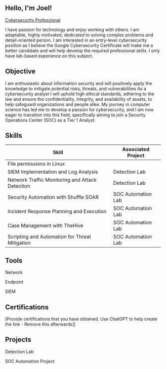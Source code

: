 ## Hello, I'm Joel!
<a href="https://www.linkedin.com/in/joel-bergman-498b672b1/">Cybersecurity Professional</a>

I have passion for technology and enjoy working with others. I am adaptable, highly motivated, dedicated to solving complex problems and detail-oriented person. I am interested in an entry-level cybersecurity position as I believe the Google Cybersecurity Certificate will make me a better candidate and will help develop the required professional skills. I only have lab-based experience on this subject.

## Objective

I am enthusiastic about information security and will positively apply the knowledge to mitigate potential risks, threats, and vulnerabilities As a cybersecurity analyst I will uphold high ethical standards, adhering to the law and ensure the confidentiality, integrity, and availability of assets, to help safeguard organizations and people alike. My journey in computer science has led me to develop a passion for cybersecurity, and I am now eager to transition into this field, specifically aiming to join a Security Operations Center (SOC) as a Tier 1 Analyst.

## Skills 

| Skill                                         | Associated Project      |
|-----------------------------------------------|-------------------------|
|File permissions in Linux                      | 
|SIEM Implementation and Log Analysis	          |  Detection Lab          |
|Network Traffic Monitoring and Attack Detection|  Detection Lab          |
|Security Automation with Shuffle SOAR	        |  SOC Automation Lab     |
|Incident Response Planning and Execution	      |  SOC Automation Lab     |
|Case Management with TheHive	                  |  SOC Automation Lab     |
|Scripting and Automation for Threat Mitigation	|  SOC Automation Lab     |


## Tools 

Network
  
Endpoint
 
SIEM
  
## Certifications
[Provide certifications that you have obtained. Use ChatGPT to help create the link - Remove this afterwards]]

    
## Projects 

Detection Lab

SOC Automation Project
